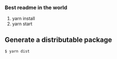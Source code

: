 ### Best readme in the world

1. yarn install
2. yarn start

## Generate a distributable package

```$ yarn dist```